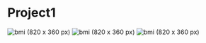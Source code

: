 # Project1
![bmi (820 x 360 px)](https://github.com/jismi123/Project1/blob/main/Screenshot%20(274).png)
![bmi (820 x 360 px)](https://github.com/jismi123/Project1/blob/main/Screenshot%20(275).png)
![bmi (820 x 360 px)]()


    
